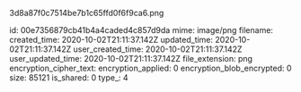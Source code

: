 3d8a87f0c7514be7b1c65ffd0f6f9ca6.png

id: 00e7356879cb41b4a4caded4c857d9da
mime: image/png
filename: 
created_time: 2020-10-02T21:11:37.142Z
updated_time: 2020-10-02T21:11:37.142Z
user_created_time: 2020-10-02T21:11:37.142Z
user_updated_time: 2020-10-02T21:11:37.142Z
file_extension: png
encryption_cipher_text: 
encryption_applied: 0
encryption_blob_encrypted: 0
size: 85121
is_shared: 0
type_: 4